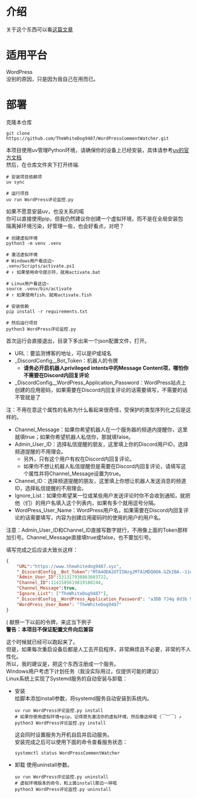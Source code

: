 # 介绍
关于这个东西可以看[这篇文章](https://www.thewhitedog9487.xyz/2023/07/31/%e8%bf%91%e4%ba%8b%e5%b0%8f%e8%ae%b0-%e5%8d%9a%e5%ae%a2%e5%8f%91%e7%9a%84%e8%af%84%e8%ae%ba%e5%8f%af%e4%bb%a5%e5%8f%8a%e6%97%b6%e9%80%9a%e7%9f%a5%e5%88%b0%e6%88%91%e4%ba%86)

# 适用平台
WordPress  
没别的原因，只是因为我自己在用而已。

# 部署
克隆本仓库  
```shell
git clone https://github.com/TheWhiteDog9487/WordPressCommentWatcher.git
```
本项目使用uv管理Python环境，请确保你的设备上已经安装，具体请参考[uv的官方文档](https://docs.astral.sh/uv/getting-started/installation/)  
然后，在仓库文件夹下打开终端.
```shell
# 安装项目依赖项
uv sync

# 运行项目
uv run WordPress评论监控.py
```
如果不愿意安装uv，也没关系的喏  
你可以直接使用pip，但我仍然建议你创建一个虚拟环境，而不是在全局安装包  
隔离掉环境污染，好管理一些，也会好看点，对吧？  
```shell
# 创建虚拟环境
python3 -m venv .venv

# 激活虚拟环境  
# Windows用户看这边~
.venv/Scripts/activate.ps1
# ↑ 如果使用命令提示符，就用activate.bat

# Linux用户看这边~
source .venv/bin/activate
# ↑ 如果使用fish，就用activate.fish

# 安装依赖
pip install -r requirements.txt

# 然后运行项目
python3 WordPress评论监控.py
```
首次运行会直接退出，目录下多出来一个json配置文件，打开。  
- URL：要监测博客的地址，可以是IP或域名  
- _DiscordConfig__Bot_Token：机器人的令牌
  - **请务必开启机器人privileged intents中的Message Content项，哪怕你不需要在Discord内回复评论**
- _DiscordConfig__WordPress_Application_Password：WordPress站点上创建的应用密码，如果需要在Discord内回复评论的话需要填写，不需要的话不管就是了

注：不用在意这个属性的名称为什么看起来很奇怪，受保护的类型序列化之后是这样的。  

- Channel_Message：如果你希望机器人在一个服务器的频道内提醒你，这里就填true；如果你希望机器人私信你，那就填false。
- Admin_User_ID：选择私信提醒的朋友，这里填上你的Discord用户ID，选择频道提醒的不用理会。
  - 另外，只有这个用户有权在Discord内回复评论。
  - 如果你不想让机器人私信提醒但是需要在Discord内回复评论，请填写这个属性并将Channel_Message设置为true。
- Channel_ID：选择频道提醒的朋友，这里填上你想让机器人发送消息的频道ID，选择私信提醒的不用理会。
- Ignore_List：如果你希望某一位或某些用户发送评论时你不会收到通知，就把他（们）的用户名填入这个列表内，如果有多个就用逗号分隔。
- WordPress_User_Name：WordPress用户名，如果需要在Discord内回复评论的话需要填写，内容为创建应用密码时的使用的用户的用户名。

注意：Admin_User_ID和Channel_ID直接写数字就行，不用像上面的Token那样加引号。Channel_Message直接填true或false，也不要加引号。  
    
填写完成之后应该大致长这样：
```json
{
	"URL":"https://www.thewhitedog9487.xyz",
	"_DiscordConfig__Bot_Token":"MTA4ODA2OTI5Nzg2MTA1MDQ0OA.GZkIBA.-11qdvzOz5o3zFiC-pW1YjbpFOaa93Q1vycOYg",
	"Admin_User_ID":531317938863603722,
	"Channel_ID":1141585619819188244,
	"Channel_Message":true,
	"Ignore_List": ["TheWhiteDog9487"],
    "_DiscordConfig__WordPress_Application_Password": "a3DB 7J4q 8d3b 9f2c 6e5a 1c2b",
    "WordPress_User_Name": "TheWhiteDog9487"
}
```
( 献祭一下以前的令牌，来这当下例子  
**警告：本项目不保证配置文件向后兼容**

这个时候就已经可以跑起来了。  
但是，如果每次重启设备后都是人工去开启程序，非常麻烦且不必要，非常的不人性化。  
所以，我的建议是，把这个东西注册成一个服务。  
Windows用户考虑下计划任务（我没实际用过，仅提供可能的建议）  
Linux系统上实现了Systemd服务的自动安装与卸载：
- 安装  
    给脚本添加install参数，将systemd服务自动安装到系统内。  
    ```shell
    uv run WordPress评论监控.py install
    # 如果你使用虚拟环境+pip，记得首先激活你的虚拟环境，然后像这样喏（￣︶￣）↗　
    python3 WordPress评论监控.py install
    ```
    这会同时设置服务为开机自启并启动服务。  
    安装完成之后可以使用下面的命令查看服务状态：  
    ```shell
    systemctl status WordPressCommentWatcher
    ```
- 卸载
    使用uninstall参数。  
    ```shell
    uv run WordPress评论监控.py uninstall
    # 虚拟环境版本的命令，和上面install那边一样喏
    python3 WordPress评论监控.py uninstall
    ```
    
